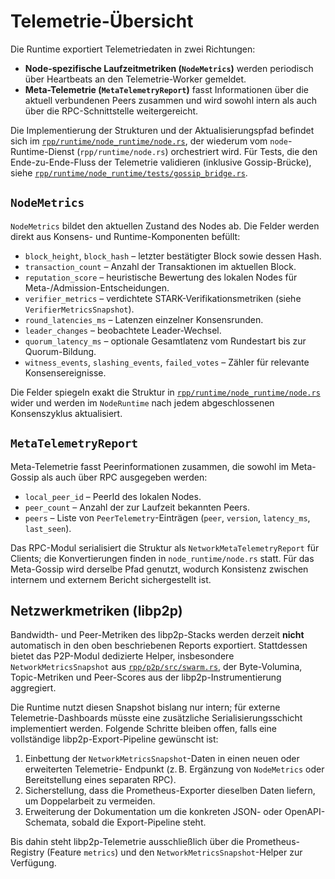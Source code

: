 # Telemetrie-Übersicht

Die Runtime exportiert Telemetriedaten in zwei Richtungen:

* **Node-spezifische Laufzeitmetriken (`NodeMetrics`)** werden periodisch über Heartbeats
  an den Telemetrie-Worker gemeldet.
* **Meta-Telemetrie (`MetaTelemetryReport`)** fasst Informationen über die aktuell
  verbundenen Peers zusammen und wird sowohl intern als auch über die RPC-Schnittstelle
  weitergereicht.

Die Implementierung der Strukturen und der Aktualisierungspfad befindet sich im
[`rpp/runtime/node_runtime/node.rs`](../rpp/runtime/node_runtime/node.rs), der wiederum vom
`node`-Runtime-Dienst (`rpp/runtime/node.rs`) orchestriert wird. Für Tests, die den
Ende-zu-Ende-Fluss der Telemetrie validieren (inklusive Gossip-Brücke), siehe
[`rpp/runtime/node_runtime/tests/gossip_bridge.rs`](../rpp/runtime/node_runtime/tests/gossip_bridge.rs).

## `NodeMetrics`

`NodeMetrics` bildet den aktuellen Zustand des Nodes ab. Die Felder werden direkt aus
Konsens- und Runtime-Komponenten befüllt:

* `block_height`, `block_hash` – letzter bestätigter Block sowie dessen Hash.
* `transaction_count` – Anzahl der Transaktionen im aktuellen Block.
* `reputation_score` – heuristische Bewertung des lokalen Nodes für Meta-/Admission-Entscheidungen.
* `verifier_metrics` – verdichtete STARK-Verifikationsmetriken (siehe `VerifierMetricsSnapshot`).
* `round_latencies_ms` – Latenzen einzelner Konsensrunden.
* `leader_changes` – beobachtete Leader-Wechsel.
* `quorum_latency_ms` – optionale Gesamtlatenz vom Rundestart bis zur Quorum-Bildung.
* `witness_events`, `slashing_events`, `failed_votes` – Zähler für relevante Konsensereignisse.

Die Felder spiegeln exakt die Struktur in
[`rpp/runtime/node_runtime/node.rs`](../rpp/runtime/node_runtime/node.rs) wider und werden im
`NodeRuntime` nach jedem abgeschlossenen Konsenszyklus aktualisiert.

## `MetaTelemetryReport`

Meta-Telemetrie fasst Peerinformationen zusammen, die sowohl im Meta-Gossip als auch über
RPC ausgegeben werden:

* `local_peer_id` – PeerId des lokalen Nodes.
* `peer_count` – Anzahl der zur Laufzeit bekannten Peers.
* `peers` – Liste von `PeerTelemetry`-Einträgen (`peer`, `version`, `latency_ms`, `last_seen`).

Das RPC-Modul serialisiert die Struktur als `NetworkMetaTelemetryReport` für Clients; die
Konvertierungen finden in `node_runtime/node.rs` statt. Für das Meta-Gossip wird derselbe
Pfad genutzt, wodurch Konsistenz zwischen internem und externem Bericht sichergestellt ist.

## Netzwerkmetriken (libp2p)

Bandwidth- und Peer-Metriken des libp2p-Stacks werden derzeit **nicht** automatisch in den
oben beschriebenen Reports exportiert. Stattdessen bietet das P2P-Modul dedizierte Helper,
insbesondere `NetworkMetricsSnapshot` aus
[`rpp/p2p/src/swarm.rs`](../rpp/p2p/src/swarm.rs), der Byte-Volumina, Topic-Metriken und
Peer-Scores aus der libp2p-Instrumentierung aggregiert.

Die Runtime nutzt diesen Snapshot bislang nur intern; für externe Telemetrie-Dashboards
müsste eine zusätzliche Serialisierungsschicht implementiert werden. Folgende Schritte
bleiben offen, falls eine vollständige libp2p-Export-Pipeline gewünscht ist:

1. Einbettung der `NetworkMetricsSnapshot`-Daten in einen neuen oder erweiterten Telemetrie-
   Endpunkt (z. B. Ergänzung von `NodeMetrics` oder Bereitstellung eines separaten RPC).
2. Sicherstellung, dass die Prometheus-Exporter dieselben Daten liefern, um Doppelarbeit zu vermeiden.
3. Erweiterung der Dokumentation um die konkreten JSON- oder OpenAPI-Schemata, sobald die
   Export-Pipeline steht.

Bis dahin steht libp2p-Telemetrie ausschließlich über die Prometheus-Registry (Feature
`metrics`) und den `NetworkMetricsSnapshot`-Helper zur Verfügung.
